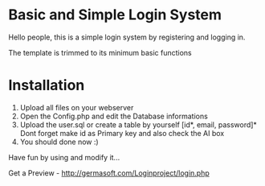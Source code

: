 # Basic and Simple Login System


Hello people,
this is a simple login system by registering and logging in.

The template is trimmed to its minimum basic functions

# Installation

1. Upload all files on your webserver
2. Open the Config.php and edit the Database informations
3. Upload the user.sql or create a table by yourself
[id*, email, password]* Dont forget make id as Primary key and also check the AI box
4. You should done now :)

Have fun by using and modify it...


Get a Preview - http://germasoft.com/Loginproject/login.php
